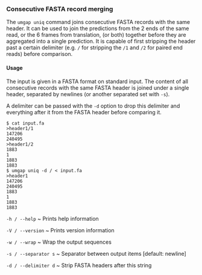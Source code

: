 ### Consecutive FASTA record merging

The `umgap uniq` command joins consecutive FASTA records with the same
header. It can be used to join the predictions from the 2 ends of the
same read, or the 6 frames from translation, (or both) together before
they are aggregated into a single prediction. It is capable of first
stripping the header past a certain delimiter (e.g. `/` for stripping
the `/1` and `/2` for paired end reads) before comparison.

#### Usage

The input is given in a FASTA format on standard input. The content
of all consecutive records with the same FASTA header is joined under
a single header, separated by newlines (or another separated set with
`-s`).

A delimiter can be passed with the `-d` option to drop this delimiter
and everything after it from the FASTA header before comparing it.

```shell
$ cat input.fa
>header1/1
147206
240495
>header1/2
1883
1
1883
1883
$ umgap uniq -d / < input.fa
>header1
147206
240495
1883
1
1883
1883
```

`-h / --help`
  ~ Prints help information

`-V / --version`
  ~ Prints version information

`-w / --wrap`
  ~ Wrap the output sequences

`-s / --separator s`
  ~ Separator between output items [default: newline]

`-d / --delimiter d`
  ~ Strip FASTA headers after this string
